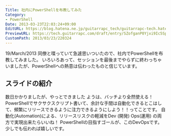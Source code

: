 ```yaml
---
Title: 社内にPowerShellを布教してみた
Category:
- PowerShell
Date: 2013-03-23T22:03:24+09:00
EditURL: https://blog.hatena.ne.jp/guitarrapc_tech/guitarrapc-tech.hatenablog.com/atom/entry/6802418398340423926
PreviewURL: https://tech.guitarrapc.com/draft/entry/SZofganP0Yjxi9Ic5Spf6NwxOQw
CustomPath: 2013/03/23/220324
---
```


<!--
Date: 2013-03-23T22:03:24+09:00
URL: https://tech.guitarrapc.com/entry/2013/03/23/220324
-->

19/March/2013 同僚と喋っていて急遽思いついたので、社内でPowerShellを布教してみました。 いろいろあって、セッションを最後までやらずに終わっちゃいましたが、PowerShellへの熱意は伝わったものと信じています。
## スライドの紹介
数日かかりましたが、やっとできました
ようは、バッチより全然使える！ PowerShellでサクサクスクリプト書いて、余計な手間は自動化できるとこはして、頻繁にリリースできるように注力できるようにしよう！！ってことです。 自動化(Automation)による、リリースリスクの軽減をDev (開発) Ops(運用) の両方で実現出来たらいいね！ PowerShellの目指すゴールが、このDevOpsです。 少しでも伝われば嬉しいです。
